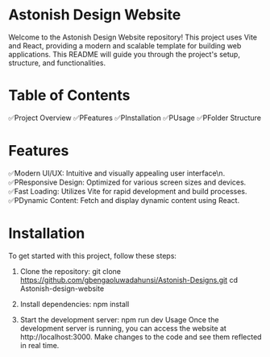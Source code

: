 # Astonish Design Website
Welcome to the Astonish Design Website repository! This project uses Vite and React, providing a modern and scalable template for building web applications. This README will guide you through the project's setup, structure, and functionalities.

# Table of Contents
✅Project Overview
✅PFeatures
✅PInstallation
✅PUsage
✅PFolder Structure

# Features
✅Modern UI/UX: Intuitive and visually appealing user interface\n.
✅PResponsive Design: Optimized for various screen sizes and devices.
✅Fast Loading: Utilizes Vite for rapid development and build processes.
✅PDynamic Content: Fetch and display dynamic content using React.

# Installation
To get started with this project, follow these steps:

1. Clone the repository:
git clone https://github.com/gbengaoluwadahunsi/Astonish-Designs.git
cd Astonish-design-website

2. Install dependencies:
npm install

3. Start the development server:
npm run dev
Usage
Once the development server is running, you can access the website at http://localhost:3000. Make changes to the code and see them reflected in real time.


